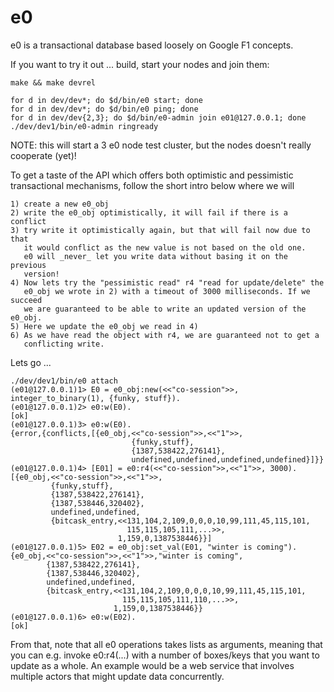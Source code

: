 e0
==

e0 is a transactional database based loosely on Google F1 concepts.

If you want to try it out ... build, start your nodes and join them:

    make && make devrel

    for d in dev/dev*; do $d/bin/e0 start; done
    for d in dev/dev*; do $d/bin/e0 ping; done
    for d in dev/dev{2,3}; do $d/bin/e0-admin join e01@127.0.0.1; done
    ./dev/dev1/bin/e0-admin ringready

NOTE: this will start a 3 e0 node test cluster, but the nodes doesn't really cooperate (yet)!

To get a taste of the API which offers both optimistic and pessimistic
transactional mechanisms, follow the short intro below where we will

    1) create a new e0_obj
    2) write the e0_obj optimistically, it will fail if there is a conflict
    3) try write it optimistically again, but that will fail now due to that
       it would conflict as the new value is not based on the old one.
       e0 will _never_ let you write data without basing it on the previous
       version!
    4) Now lets try the "pessimistic read" r4 "read for update/delete" the 
       e0_obj we wrote in 2) with a timeout of 3000 milliseconds. If we succeed
       we are guaranteed to be able to write an updated version of the e0_obj.
    5) Here we update the e0_obj we read in 4)
    6) As we have read the object with r4, we are guaranteed not to get a 
       conflicting write. 

Lets go ...

    ./dev/dev1/bin/e0 attach
    (e01@127.0.0.1)1> E0 = e0_obj:new(<<"co-session">>, integer_to_binary(1), {funky, stuff}).
    (e01@127.0.0.1)2> e0:w(E0).
    [ok]
    (e01@127.0.0.1)3> e0:w(E0).
    {error,{conflicts,[{e0_obj,<<"co-session">>,<<"1">>,
                               {funky,stuff},
                               {1387,538422,276141},
                               undefined,undefined,undefined,undefined}]}}
    (e01@127.0.0.1)4> [E01] = e0:r4(<<"co-session">>,<<"1">>, 3000). 
    [{e0_obj,<<"co-session">>,<<"1">>,
             {funky,stuff},
             {1387,538422,276141},
             {1387,538446,320402},
             undefined,undefined,
             {bitcask_entry,<<131,104,2,109,0,0,0,10,99,111,45,115,101,
                              115,115,105,111,...>>,
                            1,159,0,1387538446}}]
    (e01@127.0.0.1)5> E02 = e0_obj:set_val(E01, "winter is coming").
    {e0_obj,<<"co-session">>,<<"1">>,"winter is coming",
            {1387,538422,276141},
            {1387,538446,320402},
            undefined,undefined,
            {bitcask_entry,<<131,104,2,109,0,0,0,10,99,111,45,115,101,
                             115,115,105,111,110,...>>,
                           1,159,0,1387538446}}
    (e01@127.0.0.1)6> e0:w(E02).
    [ok]

From that, note that all e0 operations takes lists as arguments, meaning that
you can e.g. invoke e0:r4(...) with a number of boxes/keys that you want to update
as a whole. An example would be a web service that involves multiple actors that
might update data concurrently.
